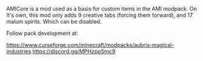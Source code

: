 

AMICore is a mod used as a basis for custom items in the AMI modpack. On It's own, this mod only adds 9 creative tabs (forcing them forward), and 17 malum spirits. Which can be disabled.

Follow pack development at:

https://www.curseforge.com/minecraft/modpacks/aubris-magical-industries
https://discord.gg/MPHzppSmc9
